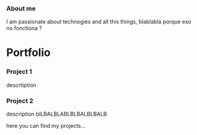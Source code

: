 ### About me 
I am passionate about technogies and all this things, blablabla porque eso no fonctiona ? 

# Portfolio

### Project 1 
descrtiption 

### Project 2
description blLBALBLABLBLBALBLBALB


here you can find my projects...

